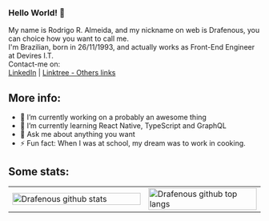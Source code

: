 ### Hello World! 👋
My name is Rodrigo R. Almeida, and my nickname on web is Drafenous, you can choice how you want to call me.<br/>
I'm Brazilian, born in 26/11/1993, and actually works as Front-End Engineer at Devires I.T.<br/>
Contact-me on:<br/>
[LinkedIn](https://www.linkedin.com/in/rodrigorobertoalmeida/) | [Linktree - Others links](https://linktr.ee/rodrigo_draf)

## More info:
- 🔭 I’m currently working on a probably an awesome thing
- 🌱 I’m currently learning React Native, TypeScript and GraphQL
- 💬 Ask me about anything you want
- ⚡ Fun fact: When I was at school, my dream was to work in cooking.

## Some stats:
<table width="100%">
  <tr>
    <td width="54%">
      <img alt="Drafenous github stats" width="100%" src="https://github-readme-stats.vercel.app/api?username=drafenous&show_icons=true&theme=monokai" />
    </td>
    <td width="46%">
      <img alt="Drafenous github top langs" width="100%" src="https://github-readme-stats.vercel.app/api/top-langs/?username=drafenous&layout=compact" />
    </td>
  </tr>
</table>


<!--
**drafenous/drafenous** is a ✨ _special_ ✨ repository because its `README.md` (this file) appears on your GitHub profile.

Here are some ideas to get you started:

- 🔭 I’m currently working on ...
- 🌱 I’m currently learning ...
- 👯 I’m looking to collaborate on ...
- 🤔 I’m looking for help with ...
- 💬 Ask me about ...
- 📫 How to reach me: ...
- 😄 Pronouns: ...
- ⚡ Fun fact: ...
-->
